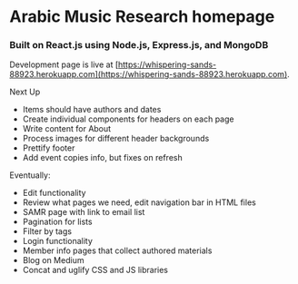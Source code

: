 # Arabic Music Research homepage

### Built on React.js using Node.js, Express.js, and MongoDB

Development page is live at [https://whispering-sands-88923.herokuapp.com](https://whispering-sands-88923.herokuapp.com).

Next Up
* Items should have authors and dates
* Create individual components for headers on each page
* Write content for About
* Process images for different header backgrounds
* Prettify footer
* Add event copies info, but fixes on refresh

Eventually:
* Edit functionality
* Review what pages we need, edit navigation bar in HTML files
* SAMR page with link to email list
* Pagination for lists
* Filter by tags
* Login functionality
* Member info pages that collect authored materials
* Blog on Medium
* Concat and uglify CSS and JS libraries
